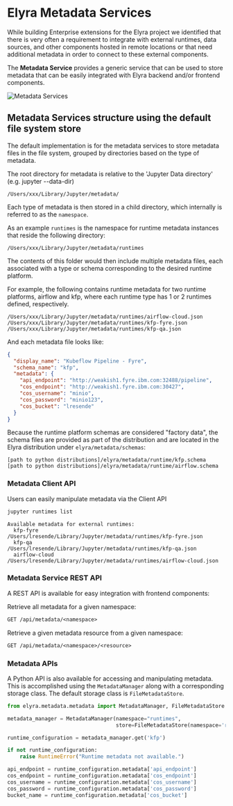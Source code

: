 <!--
{% comment %}
Copyright 2018-2020 IBM Corporation

Licensed under the Apache License, Version 2.0 (the "License");
you may not use this file except in compliance with the License.
You may obtain a copy of the License at

http://www.apache.org/licenses/LICENSE-2.0

Unless required by applicable law or agreed to in writing, software
distributed under the License is distributed on an "AS IS" BASIS,
WITHOUT WARRANTIES OR CONDITIONS OF ANY KIND, either express or implied.
See the License for the specific language governing permissions and
limitations under the License.
{% endcomment %}
-->

# Elyra Metadata Services

While building Enterprise extensions for the Elyra project we identified that there
is very often a requirement to integrate with external runtimes, data sources, and other 
components hosted in remote locations or that need additional metadata in order to connect
to these external components. 

The **Metadata Service** provides a generic service that can be used to store metadata
that can be easily integrated with Elyra backend and/or frontend components.

![Metadata Services](../source/images/metadata-components.png)

## Metadata Services structure using the default file system store

The default implementation is for the metadata services to store metadata files in the file system, grouped
by directories based on the type of metadata. 

The root directory for metadata is relative to the 'Jupyter Data directory' (e.g. jupyter --data-dir)

```
/Users/xxx/Library/Jupyter/metadata/
```

Each type of metadata is then stored in a child directory, which internally is
referred to as the `namespace`. 

As an example `runtimes` is the namespace for runtime metadata instances that reside the following directory:

```
/Users/xxx/Library/Jupyter/metadata/runtimes
```

The contents of this folder would then include multiple metadata files, each associated with a type or schema corresponding to the desired runtime platform.

For example, the following contains runtime metadata for two runtime platforms, airflow and kfp, 
where each runtime type has 1 or 2 runtimes defined, respectively.

```
/Users/xxx/Library/Jupyter/metadata/runtimes/airflow-cloud.json
/Users/xxx/Library/Jupyter/metadata/runtimes/kfp-fyre.json
/Users/xxx/Library/Jupyter/metadata/runtimes/kfp-qa.json
```

And each metadata file looks like:

```json
{
  "display_name": "Kubeflow Pipeline - Fyre",
  "schema_name": "kfp",
  "metadata": {
    "api_endpoint": "http://weakish1.fyre.ibm.com:32488/pipeline",
    "cos_endpoint": "http://weakish1.fyre.ibm.com:30427",
    "cos_username": "minio",
    "cos_password": "minio123",
    "cos_bucket": "lresende"
  }
}
```

Because the runtime platform schemas are considered "factory data", the schema files are provided as part of the distribution and are located in the Elyra distribution under `elyra/metadata/schemas`:

```
[path to python distributions]/elyra/metadata/runtime/kfp.schema
[path to python distributions]/elyra/metadata/runtime/airflow.schema
```


### Metadata Client API

Users can easily manipulate metadata via the Client API

```bash
jupyter runtimes list
```

```
Available metadata for external runtimes:
  kfp-fyre       /Users/lresende/Library/Jupyter/metadata/runtimes/kfp-fyre.json
  kfp-qa         /Users/lresende/Library/Jupyter/metadata/runtimes/kfp-qa.json
  airflow-cloud  /Users/lresende/Library/Jupyter/metadata/runtimes/airflow-cloud.json
```

### Metadata Service REST API

A REST API is available for easy integration with frontend components:

Retrieve all metadata for a given namespace:

```REST
GET /api/metadata/<namespace>
```

Retrieve a given metadata resource from a given namespace:

```REST
GET /api/metadata/<namespace>/<resource>
```


### Metadata APIs
A Python API is also available for accessing and manipulating metadata.  This is accomplished using the `MetadataManager` along with a corresponding storage class.  The default storage class is `FileMetadataStore`.

```Python
from elyra.metadata.metadata import MetadataManager, FileMetadataStore

metadata_manager = MetadataManager(namespace="runtimes",
                                   store=FileMetadataStore(namespace='runtimes'))

runtime_configuration = metadata_manager.get('kfp')

if not runtime_configuration:
    raise RuntimeError("Runtime metadata not available.")

api_endpoint = runtime_configuration.metadata['api_endpoint']
cos_endpoint = runtime_configuration.metadata['cos_endpoint']
cos_username = runtime_configuration.metadata['cos_username']
cos_password = runtime_configuration.metadata['cos_password']
bucket_name = runtime_configuration.metadata['cos_bucket']

```



